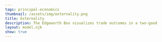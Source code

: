 ```yaml
---
tags: principal-economics
thumbnail: /assets/img/externality.png
title: Externality
description: The Edgeworth Box visualizes trade outcomes in a two-good economy
layout: model.njk
show: true
---
```

<script defer>
const myCalculator = new EconVision();

myCalculator.setGraphs({ 'engine': 'desmos', 'idDiv': 'ExternalityGraph', 'height': '650px', 'width': '100', 'left': '-100', 'right': '1200', 'bottom': '-200', 'top': '850', 'copy': true, 'expressions': false, 'zoomFit': true, 'showXAxis': true, 'showYAxis': true, 'xAxisLabel': 'Quantity', 'yAxisLabel': 'Price' });
//create selection menu
myCalculator.addSelectInput({ 'idDiv': 'ExternalitySelectInput', title: "Type of Externality", hideAllTitle: "No Externality", hasSize: true, 'item': 'Positive Externalities in Consumption', 'listGroup': ["PosCSlider", "PosCDemand", "PosCSocialEquilibriumQuantity", "PosCSocialEquilibriumPrice", "drawPPosCline", "drawQPosCline", "PosCSocialEquilibriumPLabel", "PosCSocialEquilibriumQLabel", "PosCDWL", "PosCMSBLabel"], 'listGraphs': [0] });
myCalculator.addSelectInput({ 'idDiv': 'ExternalitySelectInput', title: "Type of Externality", hideAllTitle: "No Externality", hasSize: true, 'item': 'Negative Externalities in Consumption', 'listGroup': ["NegCSlider", "NegCDemand", "NegCSocialEquilibriumQuantity", "NegCSocialEquilibriumPrice", "drawPNegCline", "drawQNegCline", "NegCSocialEquilibriumPLabel", "NegCSocialEquilibriumQLabel", "NegCDWL", "NegCMSBLabel"], 'listGraphs': [0] });
myCalculator.addSelectInput({ 'idDiv': 'ExternalitySelectInput', title: "Type of Externality", hideAllTitle: "No Externality", hasSize: true, 'item': 'Positive Externalities in Production', 'listGroup': ["PosPSlider", "PosPSupply", "PosPSocialEquilibriumQuantity", "PosPSocialEquilibriumPrice", "drawPPosPline", "drawQPosPline", "PosPSocialEquilibriumPLabel", "PosPSocialEquilibriumQLabel", "PosPDWL", "PosPMSBLabel"], 'listGraphs': [0] });
myCalculator.addSelectInput({ 'idDiv': 'ExternalitySelectInput', title: "Type of Externality", hideAllTitle: "No Externality", hasSize: true, 'item': 'Negative Externalities in Production', 'listGroup': ["NegPSlider", "NegPSupply", "NegPSocialEquilibriumQuantity", "NegPSocialEquilibriumPrice", "drawPNegPline", "drawQNegPline", "NegPSocialEquilibriumPLabel", "NegPSocialEquilibriumQLabel", "NegPDWL", "NegPMSBLabel"], 'listGraphs': [0] });

//static
myCalculator.addExpression({ 'idDiv': 'DemandFunctionStatic', 'latex': "P_d(x)=-\\frac{50}{100}\\cdot x+500", 'color': '#be185d', 'hidden': false, 'listGraphs': [0] });
myCalculator.addExpression({ 'idDiv': 'SupplyFunctionStatic', 'latex': "P_s(x)=\\frac{50}{100}\\cdot x+100", 'color': '#7e22ce', 'hidden': false, 'listGraphs': [0] });
myCalculator.addLabel({ 'idDiv': 'MPBLabel', 'latex': "(1000, 0)", 'label': 'MPB', 'pointSize': '0', 'color': '#be185d', 'pointStyle': Desmos.Styles.POINT, 'labelOrientation': Desmos.LabelOrientations.RIGHT, 'showLabel': true, 'listGraphs': [0] });
myCalculator.addLabel({ 'idDiv': 'MPCLabel', 'latex': "(1000, P_s(1000))", 'label': 'MPC', 'pointSize': '0', 'color': '#7e22ce', 'pointStyle': Desmos.Styles.POINT, 'labelOrientation': Desmos.LabelOrientations.RIGHT, 'showLabel': true, 'listGraphs': [0] });

//label static private equilibrium quantity and price
myCalculator.addExpression({ 'idDiv': 'EquilibriumQuantity', 'latex': "P_s(q)\\sim P_d(q)", 'listGraphs': [0] });
myCalculator.addExpression({ 'idDiv': 'EquilibriumPrice', 'latex': "p = P_s(q)", 'listGraphs': [0] });
myCalculator.addExpression({ 'idDiv': 'drawPline', 'latex': "y=p\\left\\{q>x>0\\right\\}", 'color': '#9c9c9c', 'lineStyle': Desmos.Styles.DASHED, 'lineWidth': '1', 'listGraphs': [0] });
myCalculator.addExpression({ 'idDiv': 'drawQline', 'latex': "x=q\\left\\{p>y>0\\right\\}", 'color': '#9c9c9c', 'lineStyle': Desmos.Styles.DASHED, 'lineWidth': '1', 'listGraphs': [0] });
myCalculator.addLabel({ 'idDiv': 'PrivateEquilibriumPLabel', 'latex': "(0, p)", 'label': '`P_{e}`: ${p}', 'color': '#475569', 'pointStyle': Desmos.Styles.POINT, 'labelOrientation': Desmos.LabelOrientations.LEFT, 'showLabel': true, 'listGraphs': [0] });
myCalculator.addLabel({ 'idDiv': 'PrivateEquilibriumQLabel', 'latex': "(q, 0)", 'label': '`Q_{e}`: ${q}', 'color': '#475569', 'pointStyle': Desmos.Styles.POINT, 'labelOrientation': Desmos.LabelOrientations.BELOW, 'showLabel': true, 'listGraphs': [0] });

//positive externalities in consumption
myCalculator.addSliderInput({ 'idDiv': 'PosCSlider', 'title': 'Positive Externalities in Consumption', 'latex': 'D_{PC}', 'min': '500', 'max': '1000', 'step': '1', 'defaultValue': '500', 'simpleMode': true, 'hidden': true, 'legendText': ["None", " ", "Increase"], 'listGraphs': [0] });
myCalculator.addExpression({ 'idDiv': 'PosCDemand', 'latex': "P_{PCd}(Q) = -50/100*Q + D_{PC}", 'color': '#be185d', 'lineStyle': Desmos.Styles.DASHED, 'hidden': true, 'listGraphs': [0] });
myCalculator.addExpression({ 'idDiv': 'PosCSocialEquilibriumQuantity', 'latex': "P_s(q_{PosC})\\sim P_{PCd}(q_{PosC})", 'listGraphs': [0] });
myCalculator.addExpression({ 'idDiv': 'PosCSocialEquilibriumPrice', 'latex': "p_{PosC} = P_s(q_{PosC})", 'listGraphs': [0] });
myCalculator.addExpression({ 'idDiv': 'drawPPosCline', 'latex': "y=p_{PosC}\\left\\{q_{PosC}>x>0\\right\\}", 'color': '#9c9c9c', 'lineStyle': Desmos.Styles.DASHED, 'lineWidth': '1', 'listGraphs': [0] });
myCalculator.addExpression({ 'idDiv': 'drawQPosCline', 'latex': "x=q_{PosC}\\left\\{p_{PosC}>y>0\\right\\}", 'color': '#9c9c9c', 'lineStyle': Desmos.Styles.DASHED, 'lineWidth': '1', 'listGraphs': [0] });
myCalculator.addLabel({ 'idDiv': 'PosCSocialEquilibriumPLabel', 'latex': "(0, p_{PosC})", 'label': '`P_{s}`: ${p_{PosC}}', 'color': '#475569', 'pointStyle': Desmos.Styles.POINT, 'labelOrientation': Desmos.LabelOrientations.LEFT, 'showLabel': true, 'listGraphs': [0] });
myCalculator.addLabel({ 'idDiv': 'PosCSocialEquilibriumQLabel', 'latex': "(q_{PosC}, 0)", 'label': '`Q_{s}`: ${q_{PosC}}', 'color': '#475569', 'pointStyle': Desmos.Styles.POINT, 'labelOrientation': Desmos.LabelOrientations.BELOW, 'showLabel': true, 'listGraphs': [0] });
myCalculator.addExpression({ idDiv: "PosCDWL", latex: "\\operatorname{polygon} \\left(\\left(q,p\\right),\\left(q_{PosC},p_{PosC}\\right),\\left(q,P_{PCd}(q)\\right)\\right)", color: '#fa7e19', hidden: false, lineStyle: Desmos.Styles.DASHED, lineWidth: "0", listGraphs: [0] });
myCalculator.addLabel({ 'idDiv': "PosCMSBLabel", 'latex': "(1000, P_{PCd}(1000))", 'label': 'MSB', 'pointSize': '0', 'color': '#be185d', 'pointStyle': Desmos.Styles.POINT, 'labelOrientation': Desmos.LabelOrientations.RIGHT, 'showLabel': true, 'listGraphs': [0] });

//negative externalities in consumption
myCalculator.addSliderInput({ 'idDiv': 'NegCSlider', 'title': 'Negative Externalities in Consumption', 'latex': 'D_{NC}', 'min': '100', 'max': '500', 'step': '1', 'defaultValue': '500', 'simpleMode': true, 'hidden': true, 'legendText': ["Increase", " ", "None"], 'listGraphs': [0] });
myCalculator.addExpression({ 'idDiv': 'NegCDemand', 'latex': "P_{NCd}(Q) = -50/100*Q + D_{NC}", 'color': '#be185d', 'lineStyle': Desmos.Styles.DASHED, 'hidden': true, 'listGraphs': [0] });
myCalculator.addExpression({ 'idDiv': 'NegCSocialEquilibriumQuantity', 'latex': "P_s(q_{NegC})\\sim P_{NCd}(q_{NegC})", 'listGraphs': [0] });
myCalculator.addExpression({ 'idDiv': 'NegCSocialEquilibriumPrice', 'latex': "p_{NegC} = P_s(q_{NegC})", 'listGraphs': [0] });
myCalculator.addExpression({ 'idDiv': 'drawPNegCline', 'latex': "y=p_{NegC}\\left\\{q_{NegC}>x>0\\right\\}", 'color': '#9c9c9c', 'lineStyle': Desmos.Styles.DASHED, 'lineWidth': '1', 'listGraphs': [0] });
myCalculator.addExpression({ 'idDiv': 'drawQNegCline', 'latex': "x=q_{NegC}\\left\\{p_{NegC}>y>0\\right\\}", 'color': '#9c9c9c', 'lineStyle': Desmos.Styles.DASHED, 'lineWidth': '1', 'listGraphs': [0] });
myCalculator.addLabel({ 'idDiv': 'NegCSocialEquilibriumPLabel', 'latex': "(0, p_{NegC})", 'label': '`P_{s}`: ${p_{NegC}}', 'color': '#475569', 'pointStyle': Desmos.Styles.POINT, 'labelOrientation': Desmos.LabelOrientations.LEFT, 'showLabel': true, 'listGraphs': [0] });
myCalculator.addLabel({ 'idDiv': 'NegCSocialEquilibriumQLabel', 'latex': "(q_{NegC}, 0)", 'label': '`Q_{s}`: ${q_{NegC}}', 'color': '#475569', 'pointStyle': Desmos.Styles.POINT, 'labelOrientation': Desmos.LabelOrientations.BELOW, 'showLabel': true, 'listGraphs': [0] });
myCalculator.addExpression({ idDiv: "NegCDWL", latex: "\\operatorname{polygon} \\left(\\left(q,p\\right),\\left(q_{NegC},p_{NegC}\\right),\\left(q,P_{NCd}(q)\\right)\\right)", color: '#fa7e19', hidden: false, lineStyle: Desmos.Styles.DASHED, lineWidth: "0", listGraphs: [0] });
myCalculator.addLabel({ 'idDiv': "NegCMSBLabel", 'latex': "(1000, P_{NCd}(1000))", 'label': 'MSB', 'pointSize': '0', 'color': '#be185d', 'pointStyle': Desmos.Styles.POINT, 'labelOrientation': Desmos.LabelOrientations.RIGHT, 'showLabel': true, 'listGraphs': [0] });

//positive externalities in production
myCalculator.addSliderInput({ 'idDiv': 'PosPSlider', 'title': 'Positive Externalities in Production', 'latex': 'S_{PP}', 'min': '-400', 'max': '100', 'step': '1', 'defaultValue': '100', 'simpleMode': true, 'hidden': true, 'legendText': ["Increase", " ", "None"], 'listGraphs': [0] });
myCalculator.addExpression({ 'idDiv': 'PosPSupply', 'latex': "P_{PPs}(Q) = 50/100*Q + S_{PP}", 'color': '#7e22ce', 'lineStyle': Desmos.Styles.DASHED, 'hidden': true, 'listGraphs': [0] });
myCalculator.addExpression({ 'idDiv': 'PosPSocialEquilibriumQuantity', 'latex': "P_{PPs}(q_{PosP})\\sim P_d(q_{PosP})", 'listGraphs': [0] });
myCalculator.addExpression({ 'idDiv': 'PosPSocialEquilibriumPrice', 'latex': "p_{PosP} = P_{PPs}(q_{PosP})", 'listGraphs': [0] });
myCalculator.addExpression({ 'idDiv': 'drawPPosPline', 'latex': "y=p_{PosP}\\left\\{q_{PosP}>x>0\\right\\}", 'color': '#9c9c9c', 'lineStyle': Desmos.Styles.DASHED, 'lineWidth': '1', 'listGraphs': [0] });
myCalculator.addExpression({ 'idDiv': 'drawQPosPline', 'latex': "x=q_{PosP}\\left\\{p_{PosP}>y>0\\right\\}", 'color': '#9c9c9c', 'lineStyle': Desmos.Styles.DASHED, 'lineWidth': '1', 'listGraphs': [0] });
myCalculator.addLabel({ 'idDiv': 'PosPSocialEquilibriumPLabel', 'latex': "(0, p_{PosP})", 'label': '`P_{s}`: ${p_{PosP}}', 'color': '#475569', 'pointStyle': Desmos.Styles.POINT, 'labelOrientation': Desmos.LabelOrientations.LEFT, 'showLabel': true, 'listGraphs': [0] });
myCalculator.addLabel({ 'idDiv': 'PosPSocialEquilibriumQLabel', 'latex': "(q_{PosP}, 0)", 'label': '`Q_{s}`: ${q_{PosP}}', 'color': '#475569', 'pointStyle': Desmos.Styles.POINT, 'labelOrientation': Desmos.LabelOrientations.BELOW, 'showLabel': true, 'listGraphs': [0] });
myCalculator.addExpression({ idDiv: "PosPDWL", latex: "\\operatorname{polygon} \\left(\\left(q,p\\right),\\left(q_{PosP},p_{PosP}\\right),\\left(q,P_{PPs}(q)\\right)\\right)", color: '#fa7e19', hidden: false, lineStyle: Desmos.Styles.DASHED, lineWidth: "0", listGraphs: [0] });
myCalculator.addLabel({ 'idDiv': "PosPMSBLabel", 'latex': "(1000, P_{PPs}(1000))", 'label': 'MSC', 'pointSize': '0', 'color': '#7e22ce', 'pointStyle': Desmos.Styles.POINT, 'labelOrientation': Desmos.LabelOrientations.RIGHT, 'showLabel': true, 'listGraphs': [0] });

//negative externalities in production
myCalculator.addSliderInput({ 'idDiv': 'NegPSlider', 'title': 'Negative Externalities in Production', 'latex': 'S_{NP}', 'min': '100', 'max': '500', 'step': '1', 'defaultValue': '100', 'simpleMode': true, 'hidden': true, 'legendText': ["None", " ", "Increase"], 'listGraphs': [0] });
myCalculator.addExpression({ 'idDiv': 'NegPSupply', 'latex': "P_{NPs}(Q) = 50/100*Q + S_{NP}", 'color': '#7e22ce', 'lineStyle': Desmos.Styles.DASHED, 'hidden': true, 'listGraphs': [0] });
myCalculator.addExpression({ 'idDiv': 'NegPSocialEquilibriumQuantity', 'latex': "P_{NPs}(q_{NegP})\\sim P_d(q_{NegP})", 'listGraphs': [0] });
myCalculator.addExpression({ 'idDiv': 'NegPSocialEquilibriumPrice', 'latex': "p_{NegP} = P_{NPs}(q_{NegP})", 'listGraphs': [0] });
myCalculator.addExpression({ 'idDiv': 'drawPNegPline', 'latex': "y=p_{NegP}\\left\\{q_{NegP}>x>0\\right\\}", 'color': '#9c9c9c', 'lineStyle': Desmos.Styles.DASHED, 'lineWidth': '1', 'listGraphs': [0] });
myCalculator.addExpression({ 'idDiv': 'drawQNegPline', 'latex': "x=q_{NegP}\\left\\{p_{NegP}>y>0\\right\\}", 'color': '#9c9c9c', 'lineStyle': Desmos.Styles.DASHED, 'lineWidth': '1', 'listGraphs': [0] });
myCalculator.addLabel({ 'idDiv': 'NegPSocialEquilibriumPLabel', 'latex': "(0, p_{NegP})", 'label': '`P_{s}`: ${p_{NegP}}', 'color': '#475569', 'pointStyle': Desmos.Styles.POINT, 'labelOrientation': Desmos.LabelOrientations.LEFT, 'showLabel': true, 'listGraphs': [0] });
myCalculator.addLabel({ 'idDiv': 'NegPSocialEquilibriumQLabel', 'latex': "(q_{NegP}, 0)", 'label': '`Q_{s}`: ${q_{NegP}}', 'color': '#475569', 'pointStyle': Desmos.Styles.POINT, 'labelOrientation': Desmos.LabelOrientations.BELOW, 'showLabel': true, 'listGraphs': [0] });
myCalculator.addExpression({ idDiv: "NegPDWL", latex: "\\operatorname{polygon} \\left(\\left(q,p\\right),\\left(q_{NegP},p_{NegP}\\right),\\left(q,P_{NPs}(q)\\right)\\right)", color: '#fa7e19', hidden: false, lineStyle: Desmos.Styles.DASHED, lineWidth: "0", listGraphs: [0] });
myCalculator.addLabel({ 'idDiv': "NegPMSBLabel", 'latex': "(1000, P_{NPs}(1000))", 'label': 'MSC', 'pointSize': '0', 'color': '#7e22ce', 'pointStyle': Desmos.Styles.POINT, 'labelOrientation': Desmos.LabelOrientations.RIGHT, 'showLabel': true, 'listGraphs': [0] });


//set creator
myCalculator.setCreators({ 'title': 'Developer', 'name': 'Kyla', 'school': 'CC24' });
</script>
